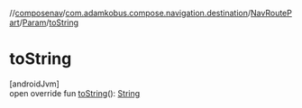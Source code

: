 //[composenav](../../../../index.md)/[com.adamkobus.compose.navigation.destination](../../index.md)/[NavRoutePart](../index.md)/[Param](index.md)/[toString](to-string.md)

# toString

[androidJvm]\
open override fun [toString](to-string.md)(): [String](https://kotlinlang.org/api/latest/jvm/stdlib/kotlin/-string/index.html)

